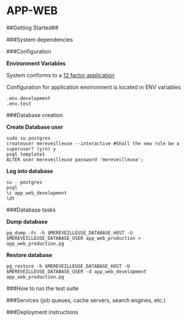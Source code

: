 APP-WEB
=======

##Getting Started##


###System dependencies

###Configuration

**Environment Variables**

System conforms to a [12 factor application](http://12factor.net)

Configuration for application environment is located in ENV variables

    .env.development
    .env.test

###Database creation


**Create Database user**

    sudo su postgres
    createuser mereveilleuse --interactive #Shall the new role be a superuser? (y/n) y
    psql template1
    ALTER user mereveilleuse password 'mereveilleuse';

**Log into database**

    su - postgres
    psql
    \c app_web_development
    \dt

###Database tasks

**Dump database**

    pg_dump -Fc -h $MEREVEILLEUSE_DATABASE_HOST -U $MEREVEILLEUSE_DATABASE_USER app_web_production > app_web_production.pg


**Restore database**
    
    pg_restore -h $MEREVEILLEUSE_DATABASE_HOST -U $MEREVEILLEUSE_DATABASE_USER -d app_web_development app_web_production.pg


###How to run the test suite

###Services (job queues, cache servers, search engines, etc.)

###Deployment instructions



